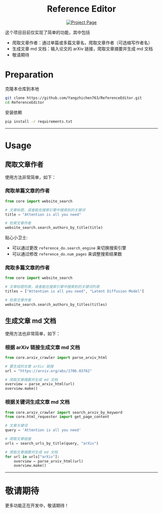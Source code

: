 <div align="center">
<h1>Reference Editor</h1>

<a href="https://github.com/Yangzhichen763/ReferenceEditor"><img src='https://img.shields.io/badge/code-Reference Editor-darkgreen' alt='Project Page'></a>
</div>

这个项目目前仅实现了简单的功能，其中包括
- 爬取文章作者：通过单篇或多篇文章名，爬取文章作者（可选缩写作者名）
- 生成文章 md 文档：输入论文的 arXiv 链接，爬取文章摘要并生成 md 文档
- 敬请期待

# Preparation
克隆本仓库到本地
```bash
git clone https://github.com/Yangzhichen763/ReferenceEditor.git
cd ReferenceEditor
```
安装依赖
```bash
pip install -r requirements.txt
```
---

# Usage
## 爬取文章作者
使用方法非常简单，如下：
### 爬取单篇文章的作者
``` python
from core import website_search

# 文章标题，或者能在搜索引擎中搜索到的关键词
title = "Attention is all you need"

# 检索文章作者
website_search.search_authors_by_title(title)
```
贴心小卫士:
- 可以通过更改 `reference_do.search_engine` 来切换搜索引擎
- 可以通过修改 `reference_do.num_pages` 来调整搜索结果数
### 爬取多篇文章的作者
``` python
from core import website_search

# 文章标题列表，或者能在搜索引擎中搜索到的关键词列表
titles = ["Attention is all you need", "Latent Diffusion Model"]

# 检索文章作者
website_search.search_authors_by_titles(titles)
```

## 生成文章 md 文档
使用方法也非常简单，如下：
### 根据 arXiv 链接生成文章 md 文档
``` python
from core.arxiv_crawler import parse_arxiv_html

# 要生成的文章 arXiv 链接
url = "https://arxiv.org/abs/1706.03762"

# 爬取文章摘要并生成 md 文档
overview = parse_arxiv_html(url)
overview.make()
```
### 根据关键词生成文章 md 文档
``` python
from core.arxiv_crawler import search_arxiv_by_keyword
from core.html_requester import get_page_content

# 文章关键词
query = 'Attention is all you need'

# 爬取文章链接
urls = search_urls_by_title(query, "arXiv")

# 爬取文章摘要并生成 md 文档
for url in urls["arXiv"]:
    overview = parse_arxiv_html(url)
    overview.make()
```

---

# 敬请期待
更多功能正在开发中，敬请期待！